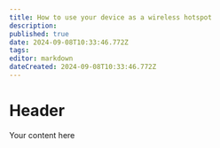 ```yaml
---
title: How to use your device as a wireless hotspot
description: 
published: true
date: 2024-09-08T10:33:46.772Z
tags: 
editor: markdown
dateCreated: 2024-09-08T10:33:46.772Z
---
```


# Header
Your content here